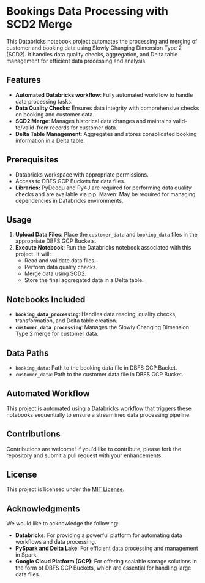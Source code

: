 # Bookings Data Processing with SCD2 Merge

This Databricks notebook project automates the processing and merging of customer and booking data using Slowly Changing Dimension Type 2 (SCD2). It handles data quality checks, aggregation, and Delta table management for efficient data processing and analysis.

## Features

- **Automated Databricks workflow**: Fully automated workflow to handle data processing tasks.
- **Data Quality Checks**: Ensures data integrity with comprehensive checks on booking and customer data.
- **SCD2 Merge**: Manages historical data changes and maintains valid-to/valid-from records for customer data.
- **Delta Table Management**: Aggregates and stores consolidated booking information in a Delta table.

## Prerequisites

- Databricks workspace with appropriate permissions.
- Access to DBFS GCP Buckets for data files.
- **Libraries:**
    PyDeequ and Py4J are required for performing data quality checks and are available via pip.
    Maven: May be required for managing dependencies in Databricks environments.

## Usage

1. **Upload Data Files**: Place the `customer_data` and `booking_data` files in the appropriate DBFS GCP Buckets.
2. **Execute Notebook**: Run the Databricks notebook associated with this project. It will:
   - Read and validate data files.
   - Perform data quality checks.
   - Merge data using SCD2.
   - Store the final aggregated data in a Delta table.

## Notebooks Included

- **`booking_data_processing`**: Handles data reading, quality checks, transformation, and Delta table creation.
- **`customer_data_processing`**: Manages the Slowly Changing Dimension Type 2 merge for customer data.

## Data Paths

- `booking_data`: Path to the booking data file in DBFS GCP Bucket.
- `customer_data`: Path to the customer data file in DBFS GCP Bucket.

## Automated Workflow

This project is automated using a Databricks workflow that triggers these notebooks sequentially to ensure a streamlined data processing pipeline.

## Contributions

Contributions are welcome! If you'd like to contribute, please fork the repository and submit a pull request with your enhancements.

## License

This project is licensed under the [MIT License](LICENSE).

## Acknowledgments

We would like to acknowledge the following:

- **Databricks**: For providing a powerful platform for automating data workflows and data processing.
- **PySpark and Delta Lake**: For efficient data processing and management in Spark.
- **Google Cloud Platform (GCP)**: For offering scalable storage solutions in the form of DBFS GCP Buckets, which are essential for handling large data files.
